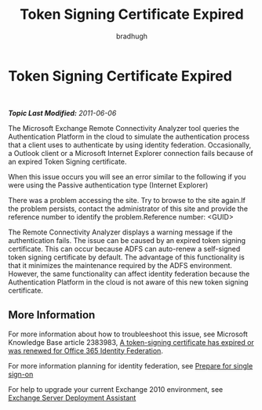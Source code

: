 ﻿---
title: Token Signing Certificate Expired
author: bradhugh
ms.author: bradhugh
manager: tpolitis
audience: ITPro 
ms.topic: article 
ms.service: remote-connect-tool
localization_priority: Normal
description: 
---

<div data-xmlns="http://www.w3.org/1999/xhtml">

<div class="topic" data-xmlns="http://www.w3.org/1999/xhtml" data-msxsl="urn:schemas-microsoft-com:xslt" data-cs="http://msdn.microsoft.com/en-us/">

<div data-asp="http://msdn2.microsoft.com/asp">

# Token Signing Certificate Expired

</div>

<div id="mainSection">

<div id="mainBody">

<span> </span>

_**Topic Last Modified:** 2011-06-06_

<div id="sectionSection0" class="section">

The Microsoft Exchange Remote Connectivity Analyzer tool queries the Authentication Platform in the cloud to simulate the authentication process that a client uses to authenticate by using identity federation. Occasionally, a Outlook client or a Microsoft Internet Explorer connection fails because of an expired Token Signing certificate.

When this issue occurs you will see an error similar to the following if you were using the Passive authentication type (Internet Explorer)

There was a problem accessing the site. Try to browse to the site again.If the problem persists, contact the administrator of this site and provide the reference number to identify the problem.Reference number: \<GUID\>

The Remote Connectivity Analyzer displays a warning message if the authentication fails. The issue can be caused by an expired token signing certificate. This can occur because ADFS can auto-renew a self-signed token signing certificate by default. The advantage of this functionality is that it minimizes the maintenance required by the ADFS environment. However, the same functionality can affect identity federation because the Authentication Platform in the cloud is not aware of this new token signing certificate.

<div>

## More Information

For more information about how to troubleeshoot this issue, see Microsoft Knowledge Base article 2383983, [A token-signing certificate has expired or was renewed for Office 365 Identity Federation](http://support.microsoft.com/kb/2383983).

For more information planning for identity federation, see [Prepare for single sign-on](http://onlinehelp.microsoft.com/en-us/office365-enterprises/ff652540.aspx)

For help to upgrade your current Exchange 2010 environment, see [Exchange Server Deployment Assistant](http://technet.microsoft.com/en-us/exdeploy2010/default.aspx)

</div>

</div>

</div>

<span> </span>

</div>

</div>

</div>

